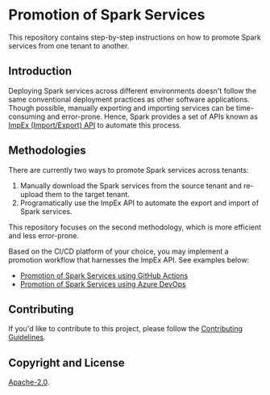 # Promotion of Spark Services

This repository contains step-by-step instructions on how to promote Spark services
from one tenant to another.

## Introduction

Deploying Spark services across different environments doesn't follow the same
conventional deployment practices as other software applications. Though possible,
manually exporting and importing services can be time-consuming and error-prone.
Hence, Spark provides a set of APIs known as [ImpEx (Import/Export) API][impex-apis]
to automate this process.

## Methodologies

There are currently two ways to promote Spark services across tenants:

1. Manually download the Spark services from the source tenant and re-upload them to the target tenant.
2. Programatically use the ImpEx API to automate the export and import of Spark services.

This repository focuses on the second methodology, which is more efficient and less error-prone.

Based on the CI/CD platform of your choice, you may implement a promotion workflow that
harnesses the ImpEx API. See examples below:

- [Promotion of Spark Services using GitHub Actions](./docs/GITHUB_ACTIONS.md)
- [Promotion of Spark Services using Azure DevOps](https://docs.coherent.global/spark-apis/impex-apis/how-to-deploy-with-azure-devops "Documented in Coherent Docs")

## Contributing

If you'd like to contribute to this project, please follow the [Contributing Guidelines](./CONTRIBUTING.md).

## Copyright and License

[Apache-2.0](./LICENSE).

<!-- References -->

[impex-apis]: https://docs.coherent.global/api-details/impex-apis
